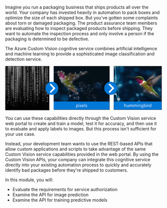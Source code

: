Imagine you run a packaging business that ships products all over the world. Your company has invested heavily in automation to pack boxes and optimize the size of each shipped box. But you've gotten some complaints about torn or damaged packaging. The product assurance team members are evaluating how to inspect packaged products before shipping. They want to automate the inspection process and only involve a person if the packaging is determined to be defective.

The Azure Custom Vision cognitive service combines artificial intelligence and machine learning to provide a sophisticated image classification and detection service.

<!-- should we try to create an image that matches our scenario? -->

![Screenshot showing how Custom Vision takes raw data, identifies shapes, and correlates to a specific classification](../media/1-api-header.png)

You can use these capabilities directly through the Custom Vision service web portal to create and train a model, test it for accuracy, and then use it to evaluate and apply labels to images. But this process isn't sufficient for your use case.

Instead, your development team wants to use the REST-based APIs that allow custom applications and scripts to take advantage of the same Custom Vision service capabilities provided in the web portal. By using the Custom Vision APIs, your company can integrate this cognitive service directly into your existing automation process to quickly and accurately identify bad packages before they're shipped to customers.

In this module, you will:

- Evaluate the requirements for service authorization
- Examine the API for image prediction
- Examine the API for training predictive models

<!-- TODO: make sure our above objectives are matched in the YML -->